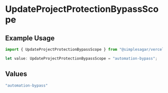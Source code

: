 # UpdateProjectProtectionBypassScope

## Example Usage

```typescript
import { UpdateProjectProtectionBypassScope } from "@simplesagar/vercel/models/updateprojectprotectionbypassop.js";

let value: UpdateProjectProtectionBypassScope = "automation-bypass";
```

## Values

```typescript
"automation-bypass"
```